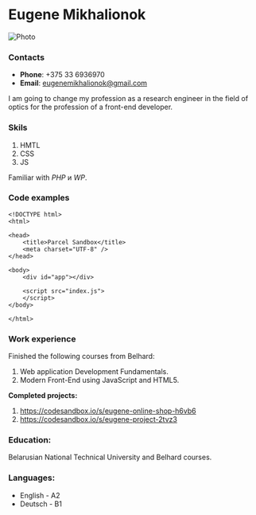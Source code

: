 # Eugene Mikhalionok
![Photo](https://lh3.googleusercontent.com/-hXhD-rk3Lwo/YBsILbNh-iI/AAAAAAAATro/k7AT_I-6dcIv1LcT6xnZk36lqXgMthkdACEwYBhgLKtADAL1OcqzAjddaF4a8sv7rJAHY1uhzkA5CrN_06YifgsBwzF0PR7ZUfrKCxUyXD-z_fks5ZF2krOQPH3xI0VaVUJVdS3UMWs34cW5dN53nLTbeKexlvAKbHop1BWMdAa8DjuxfCaMJcY82V7U5gUn3gSWROzDlcwm3RoJo0zQNItGVOYF4qzsJLZRMbxK4qcSHmC_lltYe9NCSwfF8nV81HJPoML4P3_oNyas47hauv9lQUmUGqLxYpxC3qxdsggkP3IPoz1C4m50IRKRDDUyfOKjqrjFvgAgyZMnBOyAYGUD-KKNuj9OhQwkzY7F153pTjy4A9oClEhpqAm0YAxR1mVYfQPrgAClfeSdEWHppKjC3K8kF-HGJpoyYoqFek1MQf5t9Zg6vlzP7AOMJ7_NoWjxl_alm6hTZ17ckl3Mlb94YzqE6pMrQTtxm9ktPoPWjwQjPeUL0xVaAH3iUklMn-ryLWlxM1vLRXetl-bIE8Sw090j5G1nRlf9L2knDtYu-WdT-tIHp3X9jaZTqy40tsZKVrQ8Av-N7zwr1uYKbGDosVfFMW1iIuN3aIxUh2lcaUGQ-TKSPWVXdYqQBXHnW-5_e28nCpKOE4Gvoq4fh1c8wy-SIggY/w140-h139-p/IMG_20210130_173042.jpg) 

### Contacts

* **Phone**: +375 33 6936970
* **Email**: eugenemikhalionok@gmail.com

I am going to change my profession as a research engineer in the field of optics for the profession of a front-end developer.

### Skils
1. HMTL
2. CSS
3. JS

Familiar with *PHP* и *WP*.

### Code examples

```
<!DOCTYPE html>
<html>

<head>
	<title>Parcel Sandbox</title>
	<meta charset="UTF-8" />
</head>

<body>
	<div id="app"></div>

	<script src="index.js">
	</script>
</body>

</html>
```

### Work experience

Finished the following courses from Belhard:
1. Web application Development Fundamentals.
2. Modern Front-End using JavaScript and HTML5.

**Сompleted projects:**
1. https://codesandbox.io/s/eugene-online-shop-h6vb6
2. https://codesandbox.io/s/eugene-project-2tvz3

### Education: 
Belarusian National Technical University and Belhard courses.

### Languages:
* English - A2
* Deutsch - B1
